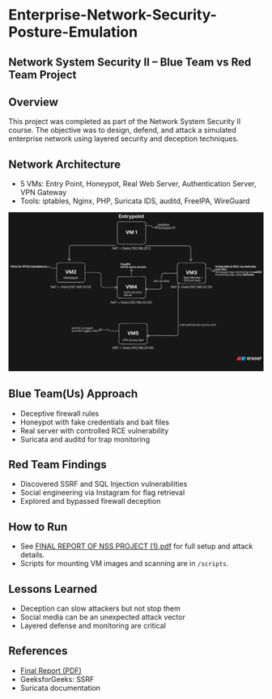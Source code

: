 # Enterprise-Network-Security-Posture-Emulation

## Network System Security II – Blue Team vs Red Team Project

## Overview
This project was completed as part of the Network System Security II course. The objective was to design, defend, and attack a simulated enterprise network using layered security and deception techniques.

## Network Architecture
- 5 VMs: Entry Point, Honeypot, Real Web Server, Authentication Server, VPN Gateway
- Tools: iptables, Nginx, PHP, Suricata IDS, auditd, FreeIPA, WireGuard

![Network Diagram](screenshots/network-architecture.png)

## Blue Team(Us) Approach
- Deceptive firewall rules
- Honeypot with fake credentials and bait files
- Real server with controlled RCE vulnerability
- Suricata and auditd for trap monitoring

## Red Team Findings
- Discovered SSRF and SQL Injection vulnerabilities
- Social engineering via Instagram for flag retrieval
- Explored and bypassed firewall deception

## How to Run
- See [FINAL REPORT OF NSS PROJECT (1).pdf](/FINAL-REPORT-OF-NSS-PROJECT-(1).pdf) for full setup and attack details.
- Scripts for mounting VM images and scanning are in `/scripts`.

## Lessons Learned
- Deception can slow attackers but not stop them
- Social media can be an unexpected attack vector
- Layered defense and monitoring are critical

## References
- [Final Report (PDF)](/FINAL-REPORT-OF-NSS-PROJECT-(1).pdf)
- GeeksforGeeks: SSRF
- Suricata documentation

